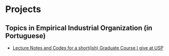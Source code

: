 # Projects

## Topics in Empirical Industrial Organization (in Portuguese)

- [Lecture Notes and Codes for a short(ish) Graduate Course I give at USP](https://github.com/claudiolucinda/Topics_EIO)
